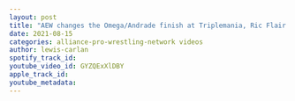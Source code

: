 ```yaml
---
layout: post
title: "AEW changes the Omega/Andrade finish at Triplemania, Ric Flair gets physical, CM Punk AEW reference"
date: 2021-08-15
categories: alliance-pro-wrestling-network videos
author: lewis-carlan
spotify_track_id: 
youtube_video_id: GYZQExXlDBY
apple_track_id: 
youtube_metadata: 
---
```

